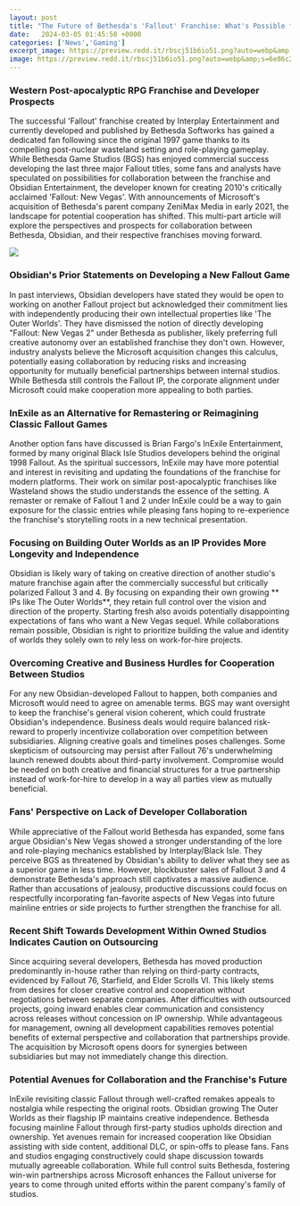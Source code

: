 ```yaml
---
layout: post
title: "The Future of Bethesda's 'Fallout' Franchise: What's Possible for Collaboration with Obsidian Studios"
date:   2024-03-05 01:45:50 +0000
categories: ['News','Gaming']
excerpt_image: https://preview.redd.it/rbscj51b6io51.png?auto=webp&amp;s=6e86c2a0ef323694cdc258a4bfec2b8ba132aa6a
image: https://preview.redd.it/rbscj51b6io51.png?auto=webp&amp;s=6e86c2a0ef323694cdc258a4bfec2b8ba132aa6a
---
```


### **Western Post-apocalyptic RPG** Franchise and Developer Prospects
The successful 'Fallout' franchise created by Interplay Entertainment and currently developed and published by Bethesda Softworks has gained a dedicated fan following since the original 1997 game thanks to its compelling post-nuclear wasteland setting and role-playing gameplay. While Bethesda Game Studios (BGS) has enjoyed commercial success developing the last three major Fallout titles, some fans and analysts have speculated on possibilities for collaboration between the franchise and Obsidian Entertainment, the developer known for creating 2010's critically acclaimed 'Fallout: New Vegas'. With announcements of Microsoft's acquisition of Bethesda's parent company ZeniMax Media in early 2021, the landscape for potential cooperation has shifted. This multi-part article will explore the perspectives and prospects for collaboration between Bethesda, Obsidian, and their respective franchises moving forward. 

![](https://preview.redd.it/rbscj51b6io51.png?auto=webp&amp;s=6e86c2a0ef323694cdc258a4bfec2b8ba132aa6a)
### **Obsidian's Prior Statements on Developing a New Fallout Game**
In past interviews, Obsidian developers have stated they would be open to working on another Fallout project but acknowledged their commitment lies with independently producing their own intellectual properties like 'The Outer Worlds'. They have dismissed the notion of directly developing "Fallout: New Vegas 2" under Bethesda as publisher, likely preferring full creative autonomy over an established franchise they don't own. However, industry analysts believe the Microsoft acquisition changes this calculus, potentially easing collaboration by reducing risks and increasing opportunity for mutually beneficial partnerships between internal studios. While Bethesda still controls the Fallout IP, the corporate alignment under Microsoft could make cooperation more appealing to both parties.
### **InExile as an Alternative for Remastering or Reimagining Classic Fallout Games** 
Another option fans have discussed is Brian Fargo's InExile Entertainment, formed by many original Black Isle Studios developers behind the original 1998 Fallout. As the spiritual successors, InExile may have more potential and interest in revisiting and updating the foundations of the franchise for modern platforms. Their work on similar post-apocalyptic franchises like Wasteland shows the studio understands the essence of the setting. A remaster or remake of Fallout 1 and 2 under InExile could be a way to gain exposure for the classic entries while pleasing fans hoping to re-experience the franchise's storytelling roots in a new technical presentation. 
### **Focusing on Building Outer Worlds as an IP Provides More Longevity and Independence**
Obsidian is likely wary of taking on creative direction of another studio's mature franchise again after the commercially successful but critically polarized Fallout 3 and 4. By focusing on expanding their own growing ** IPs like The Outer Worlds**, they retain full control over the vision and direction of the property. Starting fresh also avoids potentially disappointing expectations of fans who want a New Vegas sequel. While collaborations remain possible, Obsidian is right to prioritize building the value and identity of worlds they solely own to rely less on work-for-hire projects.
### **Overcoming Creative and Business Hurdles for Cooperation Between Studios**  
For any new Obsidian-developed Fallout to happen, both companies and Microsoft would need to agree on amenable terms. BGS may want oversight to keep the franchise's general vision coherent, which could frustrate Obsidian's independence. Business deals would require balanced risk-reward to properly incentivize collaboration over competition between subsidiaries. Aligning creative goals and timelines poses challenges. Some skepticism of outsourcing may persist after Fallout 76's underwhelming launch renewed doubts about third-party involvement. Compromise would be needed on both creative and financial structures for a true partnership instead of work-for-hire to develop in a way all parties view as mutually beneficial. 
### **Fans' Perspective on Lack of Developer Collaboration**
While appreciative of the Fallout world Bethesda has expanded, some fans argue Obsidian's New Vegas showed a stronger understanding of the lore and role-playing mechanics established by Interplay/Black Isle. They perceive BGS as threatened by Obsidian's ability to deliver what they see as a superior game in less time. However, blockbuster sales of Fallout 3 and 4 demonstrate Bethesda's approach still captivates a massive audience. Rather than accusations of jealousy, productive discussions could focus on respectfully incorporating fan-favorite aspects of New Vegas into future mainline entries or side projects to further strengthen the franchise for all.
### **Recent Shift Towards Development Within Owned Studios Indicates Caution on Outsourcing**  
Since acquiring several developers, Bethesda has moved production predominantly in-house rather than relying on third-party contracts, evidenced by Fallout 76, Starfield, and Elder Scrolls VI. This likely stems from desires for closer creative control and cooperation without negotiations between separate companies. After difficulties with outsourced projects, going inward enables clear communication and consistency across releases without concession on IP ownership. While advantageous for management, owning all development capabilities removes potential benefits of external perspective and collaboration that partnerships provide. The acquisition by Microsoft opens doors for synergies between subsidiaries but may not immediately change this direction. 
### **Potential Avenues for Collaboration and the Franchise's Future**
InExile revisiting classic Fallout through well-crafted remakes appeals to nostalgia while respecting the original roots. Obsidian growing The Outer Worlds as their flagship IP maintains creative independence. Bethesda focusing mainline Fallout through first-party studios upholds direction and ownership. Yet avenues remain for increased cooperation like Obsidian assisting with side content, additional DLC, or spin-offs to please fans. Fans and studios engaging constructively could shape discussion towards mutually agreeable collaboration. While full control suits Bethesda, fostering win-win partnerships across Microsoft enhances the Fallout universe for years to come through united efforts within the parent company's family of studios.